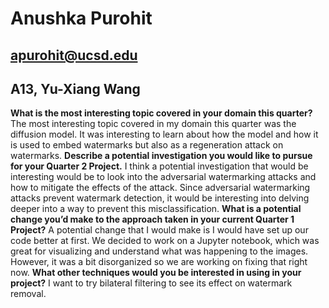 # Anushka Purohit
## apurohit@ucsd.edu
## A13, Yu-Xiang Wang

**What is the most interesting topic covered in your domain this quarter?**
The most interesting topic covered in my domain this quarter was the diffusion model. It was interesting to learn about how the model and how it is used to embed watermarks but also as a regeneration attack on watermarks. 
**Describe a potential investigation you would like to pursue for your Quarter 2 Project.**
I think a potential investigation that would be interesting would be to look into the adversarial watermarking attacks and how to mitigate the effects of the attack. Since adversarial watermarking attacks prevent watermark detection, it would be interesting into delving deeper into a way to prevent this misclassification. 
**What is a potential change you’d make to the approach taken in your current Quarter 1 Project?**
A potential change that I would make is I would have set up our code better at first. We decided to work on a Jupyter notebook, which was great for visualizing and understand what was happening to the images. However, it was a bit disorganized so we are working on fixing that right now. 
**What other techniques would you be interested in using in your project?**
I want to try bilateral filtering to see its effect on watermark removal. 
